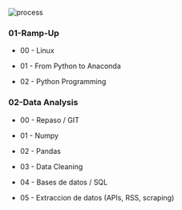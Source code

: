 ![process](https://github.com/YonatanRA/data_textbook/blob/master/images/process.jpg)

### 01-Ramp-Up

+ 00 - Linux

+ 01 - From Python to Anaconda

+ 02 - Python Programming

### 02-Data Analysis

+ 00 - Repaso / GIT

+ 01 - Numpy

+ 02 - Pandas

+ 03 - Data Cleaning

+ 04 - Bases de datos / SQL

+ 05 - Extraccion de datos (APIs, RSS, scraping)

